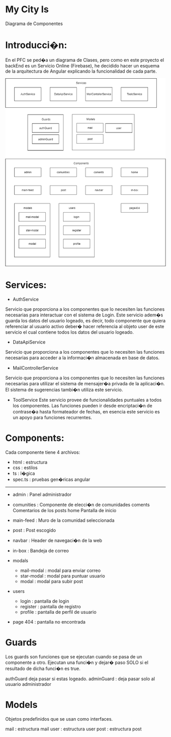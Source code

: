 # My City Is
Diagrama de Componentes

# Introducci�n:
En el PFC se ped�a un diagrama de Clases, pero como en este proyecto el backEnd es un Servicio Online (Firebase), he decidido hacer un esquema de la arquitectura de Angular explicando la funcionalidad de cada parte.

![Texto alternativo](/DiagramaComponentes.png)

# Services:
- AuthService

Servicio que proporciona a los componentes que lo necesiten las funciones necesarias para interactuar con el sistema de Login. Este servicio adem�s guarda los datos del usuario logeado, es decir, todo componente que quiera referenciar al usuario activo deber� hacer referencia al objeto user de este servicio el cual contiene todos los datos del usuario logeado.

- DataApiService

Servicio que proporciona a los componentes que lo necesiten las funciones necesarias para acceder a la informaci�n almacenada en base de datos.

- MailControllerService

Servicio que proporciona a los componentes que lo necesiten las funciones necesarias para utilizar el sistema de mensajer�a privada de la aplicaci�n. El sistema de sugerencias tambi�n utiliza este servicio.

- ToolService 
Este servicio provee de funcionalidades puntuales a todos los componentes. Las funciones pueden ir desde encriptaci�n de contrase�a hasta formateador de fechas, en esencia este servicio es un apoyo para funciones recurrentes.

# Components:

Cada componente tiene 4 archivos:
* html 
: estructura 
* css 
: estilos 
* ts 
: l�gica 
* spec.ts : pruebas gen�ricas angular

***

- admin 
: Panel administrador

- comunities 
: Componente de elecci�n de comunidades coments Comentarios de los posts home Pantalla de inicio

- main-feed 
: Muro de la comunidad seleccionada 
- post 
: Post escogido 
- navbar 
: Header de navegaci�n de la web 
- in-box 
: Bandeja de correo 
- modals 
    - mail-modal 
: modal para enviar correo 
    - star-modal 
: modal para puntuar usuario 
    - modal 
: modal para subir post 
- users 
    - login 
: pantalla de login 
    - register
: pantalla de registro 
    - profile 
: pantalla de perfil de usuario

- page 404 : pantalla no encontrada

# Guards 
Los guards son funciones que se ejecutan cuando se pasa de un componente a otro. Ejecutan una funci�n y dejar� paso SOLO si el resultado de dicha funci�n es true.

authGuard 
deja pasar si estas logeado. adminGuard : deja pasar solo al usuario administrador

# Models 
Objetos predefinidos que se usan como interfaces.

mail : estructura mail 
user : estructura user 
post : estructura post